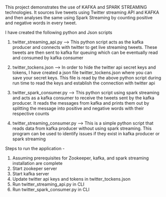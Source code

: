 This project demonstrates the use of KAFKA and SPARK STREAMING technologies. It sources  live tweets using Twitter streaming API and KAFKA and then analyses  the same using Spark Streaming by counting positive and negative words in every tweet.

I have created the following python and Json scripts

1. twitter_streaming_api.py --> This python script acts as the kafka producer and connects with twitter to get live streaming tweets. These tweets are then sent to kafka for queuing which can be eventually read and consumed by kafka consumer

2. twitter_tockens.json --> In order to hide the twitter api secret keys and tokens, I have created a json file twitter_tockens.json where you can save your secret keys. This file is read by the above python script during run time to read the keys and establish the connection with twitter api

3. twitter_spark_consumer.py --> This python script using spark streaming and acts as a kafka consumer to receive the tweets sent by the kafka producer. It reads the messages from kafka and prints them out by splitting the message into positive and negative words with their respective counts

4. twitter_streaming_consumer.py --> This is a simple python script that reads data from kafka producer without using spark streaming. This program can be used to identify issues if they exist in kafka producer or spark streaming


Steps to run the application -
1. Assuming prerequisites for Zookeeper, kafka, and spark streaming installation are complete
2. Start zookeper server
3. Start kafka server
4. Update twitter api keys and tokens in twitter_tockens.json
5. Run twitter_streaming_api.py in CLI
6. Run twitter_spark_consumer.py in CLI
